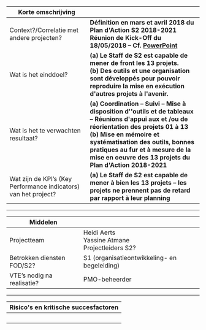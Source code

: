 <link rel="stylesheet" href="S2_light.css">

| Korte omschrijving | &nbsp; |
| --- | --- |
| Context?/Correlatie met andere projecten? | **Définition en mars et avril 2018 du Plan d'Action S2 2018-2021**<br>**Réunion de Kick-Off du 18/05/2018 – Cf. [PowerPoint](20180518_KickOff.pdf)** |
| Wat is het einddoel? | **(a) Le Staff de S2 est capable de mener de front les 13 projets.**<br>**(b) Des outils et une organisation sont développés pour pouvoir reproduire la mise en exécution d'autres projets à l'avenir.** |
| Wat is het te verwachten resultaat? | **(a) Coordination – Suivi – Mise à disposition d''outils et de tableaux – Réunions d'appui aux et /ou de réorientation des projets 01 à 13**<br>**(b) Mise en mémoire et systématisation des outils, bonnes pratiques au fur et à mesure de la mise en oeuvre des 13 projets du Plan d'Action 2018-2021** |
| Wat zijn de KPI’s (Key Performance indicators) van het project? | **(a) Le Staff de S2 est capable de mener à bien les 13 projets – les projets ne prennent pas de retard par rapport à leur planning** |

---

| Middelen | &nbsp; |
| --- | --- |
| Projectteam | Heidi Aerts<br>Yassine Atmane<br>Projectleiders S2? |
| Betrokken diensten FOD/S2? | S1 (organisatieontwikkeling- en begeleiding) |
| VTE’s nodig na realisatie? | PMO-beheerder |

---

| Risico's en kritische succesfactoren |
| --- |
| &nbsp; |



